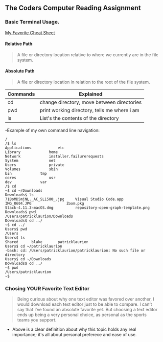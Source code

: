 ## **The Coders Computer Reading Assignment**
### Basic Terminal Usage.
[My Favorite Cheat Sheet](https://gist.github.com/poopsplat/7195274)

#### **Relative Path**

>A file or directory location relative to where we currently are in the file system.

#### **Absolute Path**

>A file or directory location in relation to the root of the file system.

Commands | Explained
---------|----------
cd | change directory, move between directories
pwd | print working directory, tells me where i am
ls | List's the contents of the directory


-Example of my own command line navigation:
```/$ pwd
/
/$ ls
Applications			etc
Library				home
Network				installer.failurerequests
System				net
Users				private
Volumes				sbin
bin				tmp
cores				usr
dev				var
/$ cd
~$ cd ~/Downloads
Downloads$ ls
71BoMD5mjNL._AC_SL1500_.jpg		Visual Studio Code.app
IMG_0604.JPG				Zoom.pkg
Slack-4.11.3-macOS.dmg			repository-open-graph-template.png
Downloads$ pwd
/Users/patricklaurion/Downloads
Downloads$ cd ../
~$ cd ../
Users$ pwd
/Users
Users$ ls
Shared		blake		patricklaurion
Users$ cd ~/patricklaurion
-bash: cd: /Users/patricklaurion/patricklaurion: No such file or directory
Users$ cd ~/Downloads
Downloads$ cd ../
~$ pwd
/Users/patricklaurion
~$ 
```

### **Chosing YOUR Favorite Text Editor**
>Being curious about why one text editor was favored over another, I would download each text editor just to be able to compare. I can’t say that I’ve found an absolute favorite yet. But choosing a text editor ends up being a very personal choice, as personal as the sports teams you support.

- Above is a clear definition about why this topic holds any real importance; it's all about personal preferece and ease of use.
